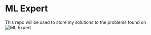 # ML Expert

This repo will be used to store my solutions to the problems found on ![ML Expert](https://www.algoexpert.io/content#mle)
